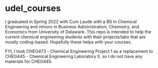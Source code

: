 # udel_courses
I graduated in Spring 2022 with Cum Laude with a BS in Chemical Engineering and minors in Business Administration, Chemistry, and Economics from University of Delaware. This repo is intended to help the current chemical engineering students with their projects/labs that are mostly coding-based. Hopefully these helps with your courses.

FYI, I took CHEG473 - Chemical Engineering Project 1 as a replacement to CHEG445 - Chemical Engineering Laboratory II, so I do not have any materials for CHEG445.
